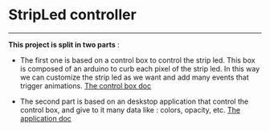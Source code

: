 
# StripLed controller
<hr>

__This project is split in two parts__ : 

* The first one is based on a control box to control the strip led. This box is composed of an arduino to curb each pixel of the strip led. 
In this way we can customize the strip led as we want and add many events that trigger animations. [The control box doc](/control_box) 

* The second part is based on an deskstop application that control the control box, and give to it many data like : colors, opacity, etc. [The application doc](/electron-serialport)


